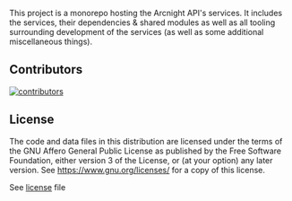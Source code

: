 This project is a monorepo hosting the Arcnight API's services. It includes the services, their dependencies & shared modules as well as all tooling surrounding development of the services (as well as some additional miscellaneous things).

## Contributors

<a href="https://github.com/arcnightgames/heimdall/graphs/contributors">
  <img src="https://contrib.rocks/image?repo=arcnightgames/heimdall" alt="contributors" />
</a>

## License

The code and data files in this distribution are licensed under the terms of the GNU Affero General Public License as published by the Free Software Foundation, either version 3 of the License, or (at your option) any later version. See https://www.gnu.org/licenses/ for a copy of this license.

See [license](license) file
